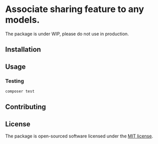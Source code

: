 # Associate sharing feature to any models.

The package is under WIP, please do not use in production.

## Installation

## Usage

### Testing

```bash
composer test
```

## Contributing

## License

The package is open-sourced software licensed under the [MIT license](LICENSE.md).
